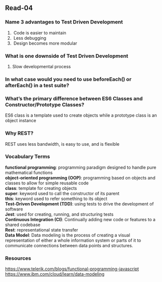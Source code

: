 
## Read-04

### Name 3 advantages to Test Driven Development
1.  Code is easier to maintain
2.  Less debugging
3.  Design becomes more modular

### What is one downside of Test Driven Development
1. Slow developmental process

### In what case would you need to use beforeEach() or afterEach() in a test suite?

### What’s the primary difference between ES6 Classes and Constructor/Prototype Classes?
ES6 class is a template used to create objects while a prototype class is an object instance

### Why REST?
REST uses less bandwidth, is easy to use, and is flexible

### Vocabulary Terms
**functional programming**: programming paradigm designed to handle pure mathematical functions  
**object-oriented programming (OOP)**: programming based on objects and classes to allow for simple reusable code  
**class**: template for creating objects  
**super**: keyword used to call the constructor of its parent  
**this**: keyword used to refer something to its object  
**Test-Driven Development (TDD)**: using tests to drive the development of software  
**Jest**: used for creating, running, and structuring tests  
**Continuous Integration (CI)**: Continually adding new code or features to a shared codebase  
**Rest**: representational state transfer  
**Data Model**: Data modeling is the process of creating a visual representation of either a whole information system or parts of it to communicate connections between data points and structures.   

### Resources
https://www.telerik.com/blogs/functional-programming-javascript
https://www.ibm.com/cloud/learn/data-modeling
